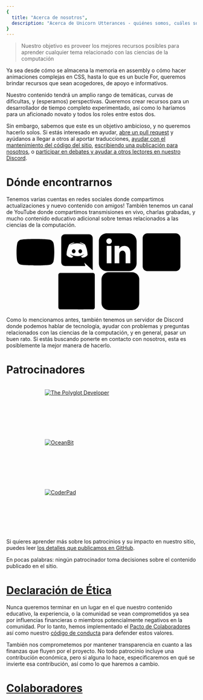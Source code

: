 ```yaml
---
{
  title: "Acerca de nosotros",
  description: "Acerca de Unicorn Utterances - quiénes somos, cuáles son nuestros objetivos, y cómo queremos ayudar a que otros aprendan",
}
---
```


> Nuestro objetivo es proveer los mejores recursos posibles para aprender cualquier tema relacionado con las ciencias de la computación

Ya sea desde cómo se almacena la memoria en assembly o cómo hacer animaciones complejas en CSS, hasta lo que es un bucle For, queremos brindar recursos que sean acogedores, de apoyo e informativos.

Nuestro contenido tendrá un amplio rango de temáticas, curvas de dificultas, y (esperamos) perspectivas. Queremos crear recursos para un desarrollador de tiempo completo experimentado, así como lo haríamos para un aficionado novato y todos los roles entre estos dos.

Sin embargo, sabemos que este es un objetivo ambicioso, y no queremos hacerlo solos. Si estás interesado en ayudar, [abre un pull request](https://github.com/unicorn-utterances/unicorn-utterances/pulls) y ayúdanos a llegar a otros al aportar traducciones, [ayudar con el mantenimiento del código del sitio](https://github.com/unicorn-utterances/unicorn-utterances/issues?q=is%3Aopen+is%3Aissue+label%3A%22good+first+issue%22), [escribiendo una publicación para nosotros](https://github.com/unicorn-utterances/unicorn-utterances#blog-posts), o [participar en debates y ayudar a otros lectores en nuestro Discord](https://discord.gg/FMcvc6T).

# Dónde encontrarnos

Tenemos varias cuentas en redes sociales donde compartimos actualizaciones y nuevo contenido con amigos! También tenemos un canal de YouTube donde compartimos transmisiones en vivo, charlas grabadas, y mucho contenido educativo adicional sobre temas relacionados a las ciencias de la computación.

<ul aria-label="Nuestras redes sociales" style="display: flex; align-items: center; list-style: none; padding: 0; margin: 0; flex-wrap: wrap; justify-content: center;" role="list">
    <li>
        <a aria-label="Nuestro canal de YouTube" style="display: inline-block; margin-right: 1rem" href="https://www.youtube.com/channel/UCpHleOoeCdHNe_2k5nCbWOA/" target="_blank" rel="noopener noreferrer sponsored">
            <svg width="100" aria-hidden="true" viewBox="0 0 71.41206 50"><defs/><style>.st1{fill:var(--backgroundColor);} .st2{fill:var(--highImpactBlack);}</style><g transform="scale(.58824)"><path class="st2" fill-opacity="1" d="M118.9 13.3c-1.4-5.2-5.5-9.3-10.7-10.7C98.7 0 60.7 0 60.7 0s-38 0-47.5 2.5C8.1 3.9 3.9 8.1 2.5 13.3 0 22.8 0 42.5 0 42.5s0 19.8 2.5 29.2C3.9 76.9 8 81 13.2 82.4 22.8 85 60.7 85 60.7 85s38 0 47.5-2.5c5.2-1.4 9.3-5.5 10.7-10.7 2.5-9.5 2.5-29.2 2.5-29.2s.1-19.8-2.5-29.3z"/><path class="st1" d="M80.2 42.5L48.6 24.3v36.4z"/></g></svg>
        </a>
    </li>
    <li>
        <a aria-label="Nuestro servidor de Discord" style="display: inline-block; margin-right: 1rem"  href="https://discord.gg/FMcvc6T"  target="_blank" rel="noopener noreferrer sponsored">
            <svg height="100" aria-hidden="true" viewBox="30 15 180 210"><style>.st0{fill:var(--highImpactBlack);}</style><path class="st0" d="M104.4 103.9c-5.7 0-10.2 5-10.2 11.1s4.6 11.1 10.2 11.1c5.7 0 10.2-5 10.2-11.1.1-6.1-4.5-11.1-10.2-11.1zM140.9 103.9c-5.7 0-10.2 5-10.2 11.1s4.6 11.1 10.2 11.1c5.7 0 10.2-5 10.2-11.1s-4.5-11.1-10.2-11.1z"/><path class="st0" d="M189.5 20h-134C44.2 20 35 29.2 35 40.6v135.2c0 11.4 9.2 20.6 20.5 20.6h113.4l-5.3-18.5 12.8 11.9 12.1 11.2 21.5 19V40.6c0-11.4-9.2-20.6-20.5-20.6zm-38.6 130.6s-3.6-4.3-6.6-8.1c13.1-3.7 18.1-11.9 18.1-11.9-4.1 2.7-8 4.6-11.5 5.9-5 2.1-9.8 3.5-14.5 4.3-9.6 1.8-18.4 1.3-25.9-.1-5.7-1.1-10.6-2.7-14.7-4.3-2.3-.9-4.8-2-7.3-3.4-.3-.2-.6-.3-.9-.5-.2-.1-.3-.2-.4-.3-1.8-1-2.8-1.7-2.8-1.7s4.8 8 17.5 11.8c-3 3.8-6.7 8.3-6.7 8.3-22.1-.7-30.5-15.2-30.5-15.2 0-32.2 14.4-58.3 14.4-58.3 14.4-10.8 28.1-10.5 28.1-10.5l1 1.2c-18 5.2-26.3 13.1-26.3 13.1s2.2-1.2 5.9-2.9c10.7-4.7 19.2-6 22.7-6.3.6-.1 1.1-.2 1.7-.2 6.1-.8 13-1 20.2-.2 9.5 1.1 19.7 3.9 30.1 9.6 0 0-7.9-7.5-24.9-12.7l1.4-1.6s13.7-.3 28.1 10.5c0 0 14.4 26.1 14.4 58.3 0 0-8.5 14.5-30.6 15.2z"/></svg>
        </a>
    </li>
    <li>
        <a aria-label="Nuestro LinkedIn" style="display: inline-block; margin-right: 1rem" href="https://www.linkedin.com/company/unicorn-utterances"  target="_blank" rel="noopener noreferrer sponsored">
            <svg xmlns="http://www.w3.org/2000/svg" height="100" viewBox="0 0 24 24"><style>.st0{fill:var(--highImpactBlack);}</style><path d="M19 0h-14c-2.761 0-5 2.239-5 5v14c0 2.761 2.239 5 5 5h14c2.762 0 5-2.239 5-5v-14c0-2.761-2.238-5-5-5zm-11 19h-3v-11h3v11zm-1.5-12.268c-.966 0-1.75-.79-1.75-1.764s.784-1.764 1.75-1.764 1.75.79 1.75 1.764-.783 1.764-1.75 1.764zm13.5 12.268h-3v-5.604c0-3.368-4-3.113-4 0v5.604h-3v-11h3v1.765c1.396-2.586 7-2.777 7 2.476v6.759z" class="st0"/></svg>
        </a>
    </li>
    <li>
        <a aria-label="Nuestro Twitter" style="display: inline-block; margin-right: 1rem" href="https://twitter.com/unicornuttrncs"  target="_blank" rel="noopener noreferrer sponsored">
            <svg height="100" aria-hidden="true" viewBox="0 0 400 400" xml:space="preserve"><style type="text/css">.st0{fill:var(--highImpactBlack);}.st1{fill:var(--backgroundColor) !important;}</style><g><path class="st0" d="M350,400H50c-27.6,0-50-22.4-50-50V50C0,22.4,22.4,0,50,0h300c27.6,0,50,22.4,50,50v300 C400,377.6,377.6,400,350,400z"/></g><g><path class="st1" d="M153.6,301.6c94.3,0,145.9-78.2,145.9-145.9c0-2.2,0-4.4-0.1-6.6c10-7.2,18.7-16.3,25.6-26.6 c-9.2,4.1-19.1,6.8-29.5,8.1c10.6-6.3,18.7-16.4,22.6-28.4c-9.9,5.9-20.9,10.1-32.6,12.4c-9.4-10-22.7-16.2-37.4-16.2 c-28.3,0-51.3,23-51.3,51.3c0,4,0.5,7.9,1.3,11.7c-42.6-2.1-80.4-22.6-105.7-53.6c-4.4,7.6-6.9,16.4-6.9,25.8 c0,17.8,9.1,33.5,22.8,42.7c-8.4-0.3-16.3-2.6-23.2-6.4c0,0.2,0,0.4,0,0.7c0,24.8,17.7,45.6,41.1,50.3c-4.3,1.2-8.8,1.8-13.5,1.8 c-3.3,0-6.5-0.3-9.6-0.9c6.5,20.4,25.5,35.2,47.9,35.6c-17.6,13.8-39.7,22-63.7,22c-4.1,0-8.2-0.2-12.2-0.7 C97.7,293.1,124.7,301.6,153.6,301.6"/></g></svg>
        </a>
    </li>
    <li>
        <a aria-label="Nuestro Facebook" style="display: inline-block; margin-right: 1rem" href="https://www.facebook.com/Unicorn-Utterances-104838014459905"  target="_blank" rel="noopener noreferrer sponsored">
            <svg height="100" aria-hidden="true" viewBox="0 0 266.893 266.895"><style type="text/css">.blk{fill:var(--highImpactBlack);}.bg{fill:var(--backgroundColor) !important;}</style><path class="blk" d="M248.082,262.307c7.854,0,14.223-6.369,14.223-14.225V18.812 c0-7.857-6.368-14.224-14.223-14.224H18.812c-7.857,0-14.224,6.367-14.224,14.224v229.27c0,7.855,6.366,14.225,14.224,14.225 H248.082z"/><path class="bg" d="M182.409,262.307v-99.803h33.499l5.016-38.895h-38.515V98.777c0-11.261,3.127-18.935,19.275-18.935 l20.596-0.009V45.045c-3.562-0.474-15.788-1.533-30.012-1.533c-29.695,0-50.025,18.126-50.025,51.413v28.684h-33.585v38.895h33.585 v99.803H182.409z"/></svg>
        </a>
    </li>
    <li>
        <a aria-label="Nuestro canal RSS" style="display: inline-block; margin-right: 1rem" href="https://unicorn-utterances.com/rss.xml"  target="_blank" rel="noopener noreferrer sponsored">
            <svg height="100" aria-hidden="true" viewBox="0 0 8 8"><style>.b{var(--highImpactBlack)}.s{fill: var(--backgroundColor) !important;}</style><rect class="b" width="8" height="8" rx="1.5" /><circle class="s" cx="2" cy="6" r="1" /><path class="s" d="m 1,4 a 3,3 0 0 1 3,3 h 1 a 4,4 0 0 0 -4,-4 z" /><path class="s" d="m 1,2 a 5,5 0 0 1 5,5 h 1 a 6,6 0 0 0 -6,-6 z" /></svg>
        </a>
    </li>
</ul>

Como lo mencionamos antes, también tenemos un servidor de Discord donde podemos hablar de tecnología, ayudar con problemas y preguntas relacionados con las ciencias de la computación, y en general, pasar un buen rato. Si estás buscando ponerte en contacto con nosotros, esta es posiblemente la mejor manera de hacerlo.

# Patrocinadores

<ul aria-label="Nuestros patrocinadores" role="list" style="list-style: none; padding: 0; margin: 0; display: flex; width: 100%; flex-wrap: wrap; justify-content: center;">
<li style="
    margin: 16px;
">
<a href="https://www.thepolyglotdeveloper.com/" target="_blank" rel="noopener noreferrer sponsored" style="position: relative; display: inline-block; width: 300px; height: 100px"><img data-nozoom="true" alt="The Polyglot Developer" src="/sponsors/the-polyglot-developer.svg"/></a>
</li>
<li style="
    margin: 16px;
">
<a href="https://oceanbit.dev/" target="_blank" rel="noopener noreferrer sponsored" style="position: relative; display: inline-block; width: 300px; height: 100px"><img data-nozoom="true" alt="OceanBit" src="/sponsors/oceanbit.svg"/></a>
</li>
<li style="
    margin: 16px;
">
<a href="https://coderpad.io/" target="_blank" rel="noopener noreferrer sponsored" style="position: relative; display: inline-block; width: 300px; height: 100px"><img data-nozoom="true" alt="CoderPad" src="/sponsors/coderpad.svg"/></a>
</li>
</ul>

Si quieres aprender más sobre los patrocinios y su impacto en nuestro sitio, puedes leer [los detalles que publicamos en GitHub](https://github.com/unicorn-utterances/unicorn-utterances/issues?q=is%3Aissue+label%3Adisclosure+is%3Aclosed).
 
En pocas palabras: ningún patrocinador toma decisiones sobre el contenido publicado en el sitio.

# [Declaración de Ética](#ethics)

Nunca queremos terminar en un lugar en el que nuestro contenido educativo, la experiencia,
o la comunidad se vean comprometidos ya sea por influencias financieras o miembros potencialmente
negativos en la comunidad. Por lo tanto, hemos implementado el
[Pacto de Colaboradores](https://www.contributor-covenant.org/)
así como nuestro [código de conducta](https://github.com/unicorn-utterances/unicorn-utterances/blob/master/CODE_OF_CONDUCT.md) para defender estos valores.

También nos comprometemos por mantener transparencia en cuanto a las finanzas que fluyen por el proyecto.
No todo patrocinio incluye una contribución económica, pero si alguna lo hace, especificaremos en qué se
invierte esa contribución, así como lo que haremos a cambio.

# [Colaboradores](#contributors)
